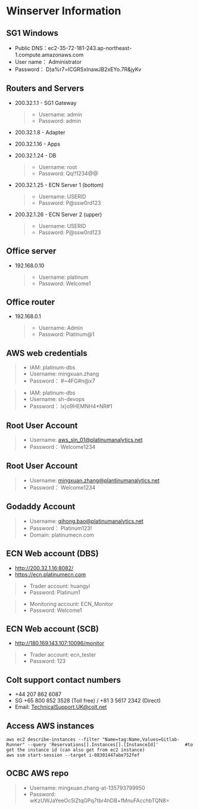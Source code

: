 # Winserver Information

## SG1 Windows
- Public DNS：ec2-35-72-181-243.ap-northeast-1.compute.amazonaws.com
- User name：	Administrator
- Password： D)a%r7=lCGRSxInawJB2xEYo.7R&jyKv

## Routers and Servers
- 200.32.1.1 - SG1 Gateway
    > - Username: admin
    > - Password: admin

- 200.32.1.8 - Adapter
- 200.32.1.16 - Apps
- 200.32.1.24 - DB
    > - Username: root
    > - Password: Qq!!1234@@

- 200.32.1.25 - ECN Server 1 (bottom)
    > - Username: USERID
    > - Password: P@ssw0rd123

- 200.32.1.26 - ECN Server 2 (upper)
    > - Username: USERID
    > - Password: P@ssw0rd123

## Office server
- 192.168.0.10
    > - Username: platinum
    > - Password: Welcome1

## Office router
- 192.168.0.1
    > - Username: Admin
    > - Password: Platinum@1

## AWS web credentials
> - IAM: platinum-dbs
> - Username: mingxuan.zhang
> - Password： #~4FG#n@x7

> - IAM: platinum-dbs
> - Username: sh-devops
> - Password： lx)o9HEMNH4*NR#1

## Root User Account
> - Username: aws_sin_01@platinumanalytics.net
> - Password： Welcome1234

## Root User Account
> - Username: mingxuan.zhang@plantinumanalytics.net
> - Password： Welcome1234

## Godaddy Account
> - Username: qihong.bao@platinumanalytics.net
> - Password： Platinum123!
> - Domain: platinumecn.com

## ECN Web account (DBS)
- http://200.32.1.16:8082/
- https://ecn.platinumecn.com
> - Trader account: huangyi
> - Password: Platinum1

> - Monitoring account: ECN_Monitor
> - Password: Welcome1

## ECN Web account (SCB)
- http://180.169.143.107:10096/monitor
> - Trader account: ecn_tester
> - Password: 123

## Colt support contact numbers
- +44 207 862 6087
- SG +65 800 852 3528 (Toll free) / +81 3 5617 2342 (Direct)
- Email: TechnicalSupport.UK@colt.net

## Access AWS instances
```shell
aws ec2 describe-instances --filter "Name=tag:Name,Values=Gitlab-Runner" --query 'Reservations[].Instances[].[InstanceId]'          #to get the instance id (can also get from ec2 instance)
aws ssm start-session --target i-08301447abe752fef
```

## OCBC AWS repo
> - Username: mingxuan.zhang-at-135793799950
> - Password: wKzUWJaYeeOc5lZtqGPq7tbr4hDB+fMnuFAcchbTQN8=